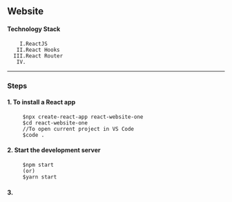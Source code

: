 ## Website 
#### Technology Stack
        I.ReactJS
       II.React Hooks
      III.React Router
       IV. 
_______________________________________________________________________________________________________________________________________________________________________________
### Steps
#### 1. To install a React app
         $npx create-react-app react-website-one
         $cd react-website-one
         //To open current project in VS Code
         $code .
         
#### 2. Start the development server
         $npm start
         (or)
         $yarn start
         
#### 3.          
